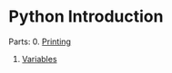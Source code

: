 # Python Introduction

Parts:
0. [Printing](./00_printing.py)<br>
1. [Variables](./01_variables.py)<br>
